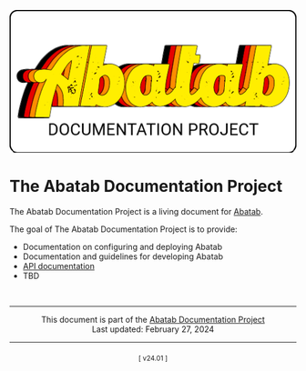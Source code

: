<!-- u240227 -->

<div align="center">

![](.github/resources/images/logos/abatab-documentation-project-logo.png)

</div>

# The Abatab Documentation Project

The Abatab Documentation Project is a living document for [Abatab](https://github.com/spectrum-health-systems/Abatab).

The goal of The Abatab Documentation Project is to provide:

- Documentation on configuring and deploying Abatab
- Documentation and guidelines for developing Abatab
- [API documentation](https://spectrum-health-systems.github.io/Abatab/)
- TBD

<!-- This footer should be at the bottom of every Abatab Documentation Project page. -->

<br>

***

<div align="center">

<bold>This document is part of the
[Abatab Documentation Project](/README.md)</bold><br>
Last updated: February 27, 2024<br>

</div>

***

<div align="center">
<sub>
[ v24.01 ]
</sub>
</div>
